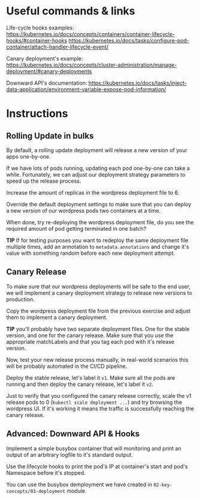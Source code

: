 # Useful commands & links

Life-cycle hooks examples:
https://kubernetes.io/docs/concepts/containers/container-lifecycle-hooks/#container-hooks
https://kubernetes.io/docs/tasks/configure-pod-container/attach-handler-lifecycle-event/

Canary deployment's example:
https://kubernetes.io/docs/concepts/cluster-administration/manage-deployment/#canary-deployments

Downward API's documentation:
https://kubernetes.io/docs/tasks/inject-data-application/environment-variable-expose-pod-information/

# Instructions

## Rolling Update in bulks

By default, a rolling update deployment will release a new version of your apps
one-by-one.

If we have lots of pods running, updating each pod one-by-one can take a while.
Fortunately, we can adjust our deployment strategy parameters to speed up the
release process.

Increase the amount of replicas in the wordpress deployment file to 6.

Override the default deployment settings to make sure that you can deploy a new
version of our wordpress pods two containers at a time.

When done, try re-deploying the wordpress deployment file, do you see the
required amount of pod getting terminated in one batch?

**TIP** If for testing purposes you want to redeploy the same deployment file
 multiple times, add an annotation to `metadata.annotations` and change it's
 value with something random before each new deployment attempt.

## Canary Release

To make sure that our wordpress deployments will be safe to the end user, we
will implement a canary deployment strategy to release new versions to
production.

Copy the wordpress deployment file from the previous exercise and adjust them to
implement a canary deployment.

**TIP** you'll probably have two separate deployment files. One for the stable
version, and one for the canary release.  Make sure that you use the appropriate
matchLabels and that you tag each pod with it's release version.

Now, test your new release process manually, in real-world scenarios this will
be probably automated in the CI/CD pipeline.

Deploy the stable release, let's label it `v1`. Make sure all the pods are
running and then deploy the canary release, let's label it `v2`.

Just to verify that you configured the canary release correctly, scale the v1
release pods to 0 (`kubectl scale deployment ...`) and try browsing the
wordpress UI.  If it's working it means the traffic is successfully reaching the
canary release.

## **Advanced**: Downward API & Hooks

Implement a simple busybox container that will monitoring and print an output of
an arbitrary logfile to it's standard output.

Use the lifecycle hooks to print the pod's IP at container's start and pod's
Namespace before it's stopped.

You can use the busybox demployment we have created in
`02-key-concepts/03-deployment` module.

